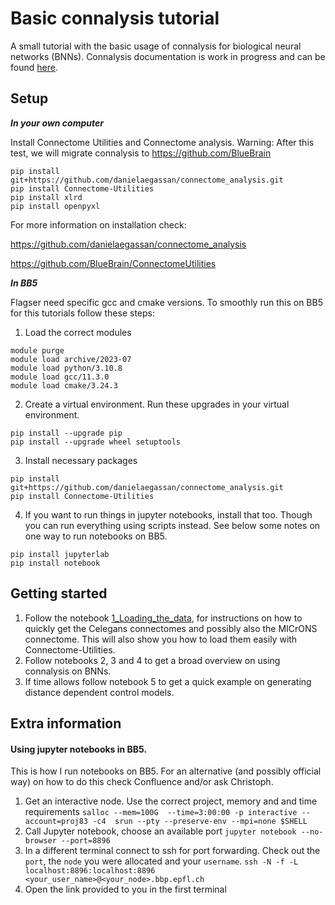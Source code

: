 # Basic connalysis tutorial

A small tutorial with the basic usage of connalysis for biological neural networks (BNNs).  Connalysis documentation is work in progress and can be found 
[here](https://danielaegassan.github.io/connectome_analysis/).

## Setup 

***In your own computer***

Install Connectome Utilities and Connectome analysis.  Warning: After this test, we will migrate connalysis to https://github.com/BlueBrain
   ```
   pip install git+https://github.com/danielaegassan/connectome_analysis.git
   pip install Connectome-Utilities
   pip install xlrd
   pip install openpyxl
   ```

For more information on installation check: 

https://github.com/danielaegassan/connectome_analysis

https://github.com/BlueBrain/ConnectomeUtilities

***In BB5***

Flagser need specific gcc and cmake versions.  To smoothly run this on BB5 for this tutorials follow these steps: 

1. Load the correct modules
   
```
module purge
module load archive/2023-07
module load python/3.10.8
module load gcc/11.3.0
module load cmake/3.24.3
```

2. Create a virtual environment.  Run these upgrades in your virtual environment.

```
pip install --upgrade pip
pip install --upgrade wheel setuptools
```

3. Install necessary packages

```
pip install git+https://github.com/danielaegassan/connectome_analysis.git
pip install Connectome-Utilities
```

4. If you want to run things in jupyter notebooks, install that too.  Though you can run everything using scripts instead.  See below some notes on one way to run notebooks on BB5. 

```
pip install jupyterlab
pip install notebook
```

## Getting started 

1. Follow the notebook
[1_Loading_the_data](https://github.com/danielaegassan/basic_connalysis_tutorial/blob/main/1_Loading_the_data.ipynb),
for instructions on how to quickly get the Celegans connectomes and possibly also the MICrONS connectome. This will also show you how to load them easily with Connectome-Utilities.
2. Follow notebooks 2, 3 and 4 to get a broad overview on using connalysis on BNNs.
3. If time allows follow notebook 5 to get a quick example on generating distance dependent control models.

## Extra information 

#### Using jupyter notebooks in BB5.

This is how I run notebooks on BB5.  For an alternative (and possibly official way) on how to do this check Confluence and/or ask Christoph.

1. Get an interactive node.  Use the correct project, memory and and time requirements
```salloc --mem=100G  --time=3:00:00 -p interactive --account=proj83 -c4  srun --pty --preserve-env --mpi=none $SHELL```
2. Call Jupyter notebook, choose an available port
```jupyter notebook --no-browser --port=8896```
3. In a different terminal  connect to ssh for port forwarding.  Check out the ``port``, the ``node`` you were allocated and your ``username``.
```ssh -N -f -L localhost:8896:localhost:8896 <your_user_name>@<your_node>.bbp.epfl.ch```
4. Open the link provided to you in the first terminal









